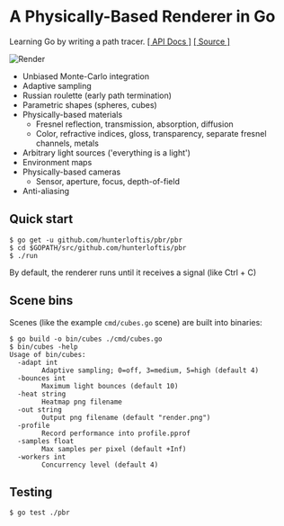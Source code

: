 # A Physically-Based Renderer in Go

Learning Go by writing a path tracer.
[[ API Docs ]](https://hunterloftis.github.io/pbr/docs/pbr.html)
[[ Source ]](https://github.com/hunterloftis/pbr)

![Render](https://user-images.githubusercontent.com/364501/27873088-e36c621c-6178-11e7-94c8-19171e05dc50.png)

- Unbiased Monte-Carlo integration
- Adaptive sampling
- Russian roulette (early path termination)
- Parametric shapes (spheres, cubes)
- Physically-based materials
  - Fresnel reflection, transmission, absorption, diffusion
  - Color, refractive indices, gloss, transparency, separate fresnel channels, metals
- Arbitrary light sources ('everything is a light')
- Environment maps
- Physically-based cameras
  - Sensor, aperture, focus, depth-of-field
- Anti-aliasing

## Quick start

```
$ go get -u github.com/hunterloftis/pbr/pbr
$ cd $GOPATH/src/github.com/hunterloftis/pbr
$ ./run
```

By default, the renderer runs until it receives a signal (like Ctrl + C)

## Scene bins

Scenes (like the example `cmd/cubes.go` scene) are built into binaries:

```
$ go build -o bin/cubes ./cmd/cubes.go
$ bin/cubes -help
Usage of bin/cubes:
  -adapt int
    	Adaptive sampling; 0=off, 3=medium, 5=high (default 4)
  -bounces int
    	Maximum light bounces (default 10)
  -heat string
    	Heatmap png filename
  -out string
    	Output png filename (default "render.png")
  -profile
    	Record performance into profile.pprof
  -samples float
    	Max samples per pixel (default +Inf)
  -workers int
    	Concurrency level (default 4)
```

## Testing

```
$ go test ./pbr
```
